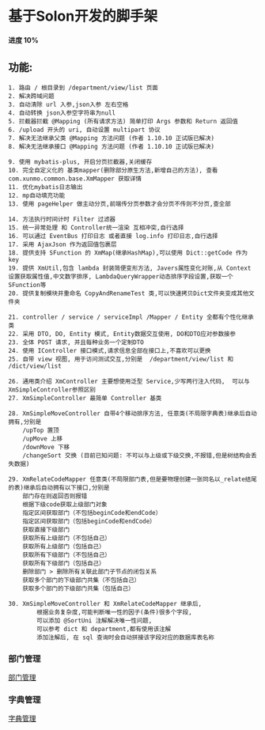 # 基于Solon开发的脚手架

#### 进度 10%

## 功能:
    1. 路由 / 根目录到 /department/view/list 页面
    2. 解决跨域问题
    3. 自动清除 url 入参,json入参 左右空格
    4. 自动转换 json入参空字符串为null
    5. 拦截器拦截 @Mapping (所有请求方法) 简单打印 Args 参数和 Return 返回值
    6. /upload 开头的 uri, 自动设置 multipart 协议
    7. 解决无法继承父类 @Mapping 方法问题 (作者 1.10.10 正试版已解决)
    8. 解决无法继承接口 @Mapping 方法问题 (作者 1.10.10 正试版已解决)

    9. 使用 mybatis-plus, 开启分页拦截器,关闭缓存
    10. 完全自定义化的 基类mapper(删除部分原生方法,新增自己的方法), 查看 com.xunmo.common.base.XmMapper 获取详情
    11. 优化mybatis日志输出
    12. mp自动填充功能
    13. 使用 pageHelper 做主动分页,前端传分页参数才会分页不传则不分页,查全部

    14. 方法执行时间计时 Filter 过滤器
    15. 统一异常处理 和 Controller统一渲染 互相冲突,自行选择
    16. 可以通过 EventBus 打印日志 或者直接 log.info 打印日志,自行选择
    17. 采用 AjaxJson 作为返回值包裹层
    18. 提供支持 SFunction 的 XmMap(继承HashMap),可以使用 Dict::getCode 作为key
    19. 提供 XmUtil,包含 lambda 封装简便变形方法, Javers属性变化对账,从 Context 设置获取属性值,中文数字排序, LambdaQueryWrapper动态排序字段设置,获取一个 SFunction等
    20. 提供复制模块并重命名 CopyAndRenameTest 类,可以快速拷贝Dict文件夹变成其他文件夹
   
    21. controller / service / serviceImpl /Mapper / Entity 全都有个性化继承类
    22. 采用 DTO, DO, Entity 模式, Entity数据交互使用, DO和DTO应对参数接参
    23. 全体 POST 请求, 并且每种业务一个定制DTO
    24. 使用 IController 接口模式,请求信息全部在接口上,不喜欢可以更换
    25. 自带 view 视图, 用于访问测试交互,分别是  /department/view/list 和  /dict/view/list
    
    26. 通用类介绍 XmController 主要想使用泛型 Service,少写两行注入代码,  可以与 XmSimpleController参照区别
    27. XmSimpleController 最简单 Controller 基类

    28. XmSimpleMoveController 自带4个移动排序方法, 任意类(不局限字典表)继承后自动拥有,分别是
        /upTop 置顶
        /upMove 上移
        /downMove 下移
        /changeSort 交换 (目前已知问题: 不可以与上级或下级交换,不报错,但是树结构会丢失数据)

    29. XmRelateCodeMapper 任意类(不局限部门表,但是要物理创建一张同名以_relate结尾的表)继承后自动拥有以下接口,分别是
        部门存在则返回否则报错
        根据下级code获取上级部门对象
        指定区间获取部门（不包括beginCode和endCode）
        指定区间获取部门（包括beginCode和endCode）
        获取直接下级部门
        获取所有上级部门（不包括自己）
        获取所有上级部门（包括自己）
        获取所有下级部门（不包括自己）
        获取所有下级部门（包括自己）
        删除部门 > 删除所有关联此部门子节点的闭包关系
        获取多个部门的下级部门共集（不包括自己）
        获取多个部门的下级部门共集（包括自己）
    
    30. XmSimpleMoveController 和 XmRelateCodeMapper 继承后, 
            根据业务复杂度,可能判断唯一性的因子(条件)很多个字段, 
            可以添加 @SortUni 注解解决唯一性问题, 
            可以参考 dict 和 department,都有使用该注解
            添加注解后, 在 sql 查询时会自动拼接该字段对应的数据库表名称


### 部门管理
[部门管理](https://github.com/zengyufei/ssss/blob/main/images/dept.png)


### 字典管理
[字典管理](https://github.com/zengyufei/ssss/blob/main/images/dict.png)